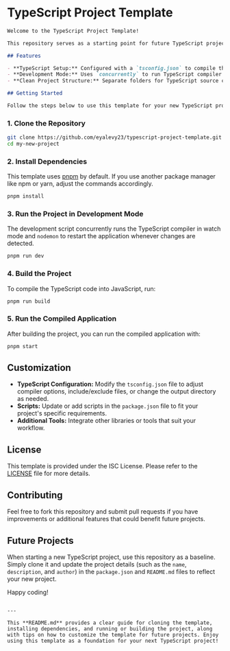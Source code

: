 # TypeScript Project Template

```markdown
Welcome to the TypeScript Project Template!

This repository serves as a starting point for future TypeScript projects. It is configured with best practices and includes tools to help you quickly set up and run your project with minimal configuration.

## Features

- **TypeScript Setup:** Configured with a `tsconfig.json` to compile the project from the `src` folder to the `dist` folder.
- **Development Mode:** Uses `concurrently` to run TypeScript compiler in watch mode along with `nodemon` to automatically restart the node application on changes.
- **Clean Project Structure:** Separate folders for TypeScript source code (`src`), compiled JavaScript (`dist`), and additional project utilities.

## Getting Started

Follow the steps below to use this template for your new TypeScript project:
```

### 1. Clone the Repository

```bash
git clone https://github.com/eyalevy23/typescript-project-template.git
cd my-new-project
```

### 2. Install Dependencies

This template uses [pnpm](https://pnpm.io/) by default. If you use another package manager like npm or yarn, adjust the commands accordingly.

```bash
pnpm install
```

### 3. Run the Project in Development Mode

The development script concurrently runs the TypeScript compiler in watch mode and `nodemon` to restart the application whenever changes are detected.

```bash
pnpm run dev
```

### 4. Build the Project

To compile the TypeScript code into JavaScript, run:

```bash
pnpm run build
```

### 5. Run the Compiled Application

After building the project, you can run the compiled application with:

```bash
pnpm start
```

## Customization

- **TypeScript Configuration:** Modify the `tsconfig.json` file to adjust compiler options, include/exclude files, or change the output directory as needed.
- **Scripts:** Update or add scripts in the `package.json` file to fit your project's specific requirements.
- **Additional Tools:** Integrate other libraries or tools that suit your workflow.

## License

This template is provided under the ISC License. Please refer to the [LICENSE](./LICENSE) file for more details.

## Contributing

Feel free to fork this repository and submit pull requests if you have improvements or additional features that could benefit future projects.

## Future Projects

When starting a new TypeScript project, use this repository as a baseline. Simply clone it and update the project details (such as the `name`, `description`, and `author`) in the `package.json` and `README.md` files to reflect your new project.

Happy coding!

```

---

This **README.md** provides a clear guide for cloning the template, installing dependencies, and running or building the project, along with tips on how to customize the template for future projects. Enjoy using this template as a foundation for your next TypeScript project!

```
